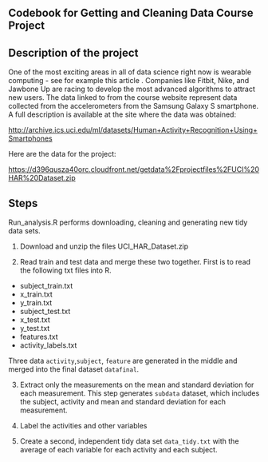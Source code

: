 ## Codebook for Getting and Cleaning Data Course Project
## Description of the project
One of the most exciting areas in all of data science right now is wearable computing - see for example this article . Companies like Fitbit, Nike, and Jawbone Up are racing to develop the most advanced algorithms to attract new users. The data linked to from the course website represent data collected from the accelerometers from the Samsung Galaxy S smartphone. A full description is available at the site where the data was obtained:

http://archive.ics.uci.edu/ml/datasets/Human+Activity+Recognition+Using+Smartphones

Here are the data for the project:

https://d396qusza40orc.cloudfront.net/getdata%2Fprojectfiles%2FUCI%20HAR%20Dataset.zip

## Steps 
Run_analysis.R performs downloading, cleaning and generating new tidy data sets.
1. Download and unzip the files UCI_HAR_Dataset.zip 

2. Read train and test data and merge these two together. First is to read the following txt files into R. 
 - subject_train.txt
 - x_train.txt
 - y_train.txt
 - subject_test.txt
 - x_test.txt
 - y_test.txt
 - features.txt
 - activity_labels.txt
 
Three data `activity`,`subject`, `feature` are generated in the middle and merged into the final dataset `datafinal`. 

3. Extract only the measurements on the mean and standard deviation for each measurement. This step generates `subdata` dataset, which includes the subject, activity and mean and standard deviation for each measurement.

4. Label the activities and other variables 

5. Create a second, independent tidy data set `data_tidy.txt` with the average of each variable for each activity and each subject.










